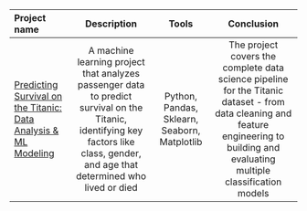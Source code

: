 Project name			|			Description | Tools | Conclusion
:---------------------------------------|:------------------------------:|:------------------------------:|:------------------------------:|
[Predicting Survival on the Titanic: Data Analysis & ML Modeling](https://github.com/DianaTaim/ml_projects/blob/main/Gym%20Churn%20Project.ipynb)| A machine learning project that analyzes passenger data to predict survival on the Titanic, identifying key factors like class, gender, and age that determined who lived or died   |Python, Pandas, Sklearn, Seaborn, Matplotlib | The project covers the complete data science pipeline for the Titanic dataset - from data cleaning and feature engineering to building and evaluating multiple classification models
